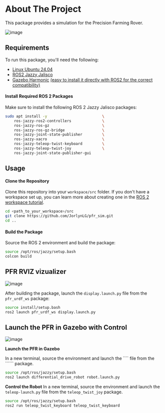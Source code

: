 # About The Project
This package provides a simulation for the Precision Farming Rover. 

![image](https://github.com/user-attachments/assets/d7899369-1be4-4131-be92-5ce1d5d1cf89)


## Requirements

To run this package, you'll need the following:

- [Linux Ubuntu 24.04](https://ubuntu.com/blog/tag/ubuntu-24-04-lts)
- [ROS2 Jazzy Jalisco](https://docs.ros.org/en/rolling/Releases/Release-Jazzy-Jalisco.html)
- [Gazebo Harmonic](https://gazebosim.org/docs/harmonic/getstarted/) [(easy to install it directly with ROS2 for the correct compatibility)](https://gazebosim.org/docs/latest/ros_installation/)


#### Install Required ROS 2 Packages

Make sure to install the following ROS 2 Jazzy Jalisco packages:

```bash
sudo apt install -y                         \
    ros-jazzy-ros2-controllers              \
    ros-jazzy-ros-gz                        \
    ros-jazzy-ros-gz-bridge                 \
    ros-jazzy-joint-state-publisher         \
    ros-jazzy-xacro                         \
    ros-jazzy-teleop-twist-keyboard         \
    ros-jazzy-teleop-twist-joy              \
    ros-jazzy-joint-state-publisher-gui

```

## Usage


#### Clone the Repository

Clone this repository into your ``workspace/src`` folder. If you don't have a workspace set up, you can learn more about creating one in the [ROS 2 workspace tutorial](https://docs.ros.org/en/jazzy/Tutorials/Beginner-Client-Libraries/Creating-A-Workspace/Creating-A-Workspace.html).


```bash
cd <path_to_your_workspace>/src
git clone https://github.com/JorlynLG/pfr_sim.git
cd ..
```

#### Build the Package

Source the ROS 2 environment and build the package:

```bash
source /opt/ros/jazzy/setup.bash
colcon build
```

## PFR RVIZ vizualizer
![image](https://github.com/user-attachments/assets/0eb8b9d6-ee8e-4bc7-b435-e56494db9c2f)

After building the package, launch the ```display.launch.py``` file from the ```pfr_urdf_ws``` package:

```bash
source install/setup.bash
ros2 launch pfr_urdf_ws display.launch.py
```

## Launch the PFR in Gazebo with Control
![image](https://github.com/user-attachments/assets/d7899369-1be4-4131-be92-5ce1d5d1cf89)

**Launch the PFR in Gazebo**

In a new terminal, source the environment and launch the ```` file from the `````` package.

```bash
source /opt/ros/jazzy/setup.bash
ros2 launch differential_drive_robot robot.launch.py
```

**Control the Robot**
In a new terminal, source the environment and launch the ```teleop-launch.py``` file from the ```teleop_twist_joy``` package.

```bash
source /opt/ros/jazzy/setup.bash
ros2 run teleop_twist_keyboard teleop_twist_keyboard
```
